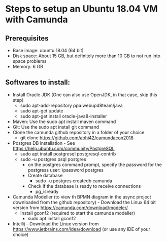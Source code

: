 # Steps to setup an Ubuntu 18.04 VM with Camunda
## Prerequisites
* Base image: ubuntu 18.04 (64 bit)
* Disk space: About 15 GB, but definitely more than 10 GB to not run into space problems
* Memory: 6 GB

## Softwares to install:
* Install Oracle JDK (One can also use OpenJDK, in that case, skip this step)
  * sudo apt-add-repository ppa:webupd8team/java
  * sudo apt-get update
  * sudo apt-get install oracle-java8-installer
* Maven: Use the sudo apt install maven command
* Git: Use the sudo apt install git command
* Clone the camunda github repository in a folder of your choice
  * git clone https://github.com/abhi42/camundacon2018
* Postgres DB installation - See https://help.ubuntu.com/community/PostgreSQL
  * sudo apt install postgresql postgresql-contrib 
  * sudo -u postgres psql postgres
    * on the postgres command prompt, specify the password for the postgress user: \password postgres
	* Create database
	  * sudo -u postgres createdb camunda
	* Check if the database is ready to receive connections
	  * pg_isready
* Camunda Modeller (to view th BPMN diagram in the async project downloaded from the github repository) - Download the Linux 64 bit version from https://camunda.com/download/modeler/
  * Install gconf2 (required to start the camunda modeller)
    * sudo apt install gconf2
*  Intellij - Download the Linux version from https://www.jetbrains.com/idea/download (or use any IDE of your choice)
  